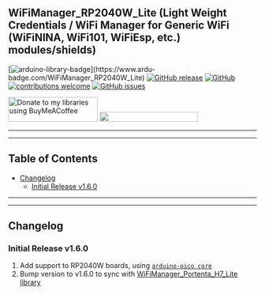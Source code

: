 ## WiFiManager_RP2040W_Lite (Light Weight Credentials / WiFi Manager for Generic WiFi (WiFiNINA, WiFi101, WiFiEsp, etc.)  modules/shields)

[![arduino-library-badge](https://www.ardu-badge.com/badge/WiFiManager_RP2040W_Lite.svg?)](https://www.ardu-badge.com/WiFiManager_RP2040W_Lite)
[![GitHub release](https://img.shields.io/github/release/khoih-prog/WiFiManager_RP2040W_Lite.svg)](https://github.com/khoih-prog/WiFiManager_RP2040W_Lite/releases)
[![GitHub](https://img.shields.io/github/license/mashape/apistatus.svg)](https://github.com/khoih-prog/WiFiManager_RP2040W_Lite/blob/main/LICENSE)
[![contributions welcome](https://img.shields.io/badge/contributions-welcome-brightgreen.svg?style=flat)](#Contributing)
[![GitHub issues](https://img.shields.io/github/issues/khoih-prog/WiFiManager_RP2040W_Lite.svg)](http://github.com/khoih-prog/WiFiManager_RP2040W_Lite/issues)

<a href="https://www.buymeacoffee.com/khoihprog6" title="Donate to my libraries using BuyMeACoffee"><img src="https://cdn.buymeacoffee.com/buttons/v2/default-yellow.png" alt="Donate to my libraries using BuyMeACoffee" style="height: 50px !important;width: 181px !important;" ></a>
<a href="https://www.buymeacoffee.com/khoihprog6" title="Donate to my libraries using BuyMeACoffee"><img src="https://img.shields.io/badge/buy%20me%20a%20coffee-donate-orange.svg?logo=buy-me-a-coffee&logoColor=FFDD00" style="height: 20px !important;width: 200px !important;" ></a>

---
---

## Table of Contents

* [Changelog](#changelog)
  * [Initial Release v1.6.0](#initial-release-v160)

---
---

## Changelog

### Initial Release v1.6.0

1. Add support to RP2040W boards, using [`arduino-pico core`](https://github.com/earlephilhower/arduino-pico)
2. Bump version to v1.6.0 to sync with [WiFiManager_Portenta_H7_Lite library](https://github.com/khoih-prog/WiFiManager_Portenta_H7_Lite)


